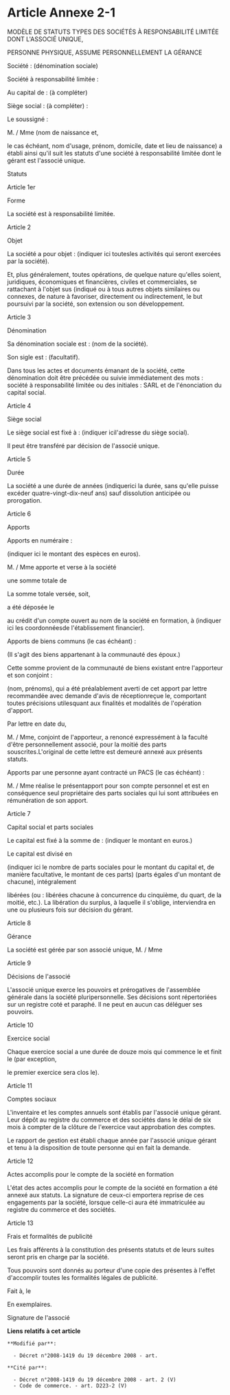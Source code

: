 # Article Annexe 2-1

MODÈLE DE STATUTS TYPES DES SOCIÉTÉS À RESPONSABILITÉ LIMITÉE DONT L'ASSOCIÉ UNIQUE,

PERSONNE PHYSIQUE, ASSUME PERSONNELLEMENT LA GÉRANCE 

Société : (dénomination sociale) 

Société à responsabilité limitée : 

Au capital de : (à compléter) 

Siège social : (à compléter) : 

Le soussigné : 

M. / Mme (nom de naissance et, 

le cas échéant, nom d'usage, prénom, domicile, date et lieu de naissance) a établi ainsi qu'il suit les statuts d'une société
à responsabilité limitée dont le gérant est l'associé unique. 

Statuts 

Article 1er 

Forme 

La société est à responsabilité limitée. 

Article 2 

Objet 

La société a pour objet : (indiquer ici toutesles activités qui seront exercées par la société). 

Et, plus généralement, toutes opérations, de quelque nature qu'elles soient, juridiques, économiques et financières, civiles
et commerciales, se rattachant à l'objet sus (indiqué ou à tous autres objets similaires ou connexes, de nature à favoriser,
directement ou indirectement, le but poursuivi par la société, son extension ou son développement. 

Article 3 

Dénomination 

Sa dénomination sociale est : (nom de la société). 

Son sigle est : (facultatif). 

Dans tous les actes et documents émanant de la société, cette dénomination doit être précédée ou suivie immédiatement des
mots : société à responsabilité limitée ou des initiales : SARL et de l'énonciation du capital social. 

Article 4 

Siège social 

Le siège social est fixé à : (indiquer icil'adresse du siège social). 

Il peut être transféré par décision de l'associé unique. 

Article 5 

Durée 

La société a une durée de années (indiquerici la durée, sans qu'elle puisse excéder quatre-vingt-dix-neuf ans) sauf
dissolution anticipée ou prorogation. 

Article 6 

Apports 

Apports en numéraire : 

(indiquer ici le montant des espèces en euros).

M. / Mme apporte et verse à la société 

une somme totale de 

La somme totale versée, soit, 

a été déposée le 

au crédit d'un compte ouvert au nom de la société en formation, à (indiquer ici les coordonnéesde l'établissement
financier). 

Apports de biens communs (le cas échéant) : 

(Il s'agit des biens appartenant à la communauté des époux.) 

Cette somme provient de la communauté de biens existant entre l'apporteur et son conjoint : 

(nom, prénoms), qui a été préalablement averti de cet apport par lettre recommandée avec demande d'avis de réceptionreçue le,
comportant toutes précisions utilesquant aux finalités et modalités de l'opération d'apport. 

Par lettre en date du, 

M. / Mme, conjoint de l'apporteur, a renoncé expressément à la faculté d'être personnellement associé, pour la moitié des
parts souscrites.L'original de cette lettre est demeuré annexé aux présents statuts. 

Apports par une personne ayant contracté un PACS (le cas échéant) : 

M. / Mme réalise le présentapport pour son compte personnel et est en conséquence seul propriétaire des parts sociales qui
lui sont attribuées en rémunération de son apport. 

Article 7 

Capital social et parts sociales 

Le capital est fixé à la somme de : (indiquer le montant en euros.) 

Le capital est divisé en 

(indiquer ici le nombre de parts sociales pour le montant du capital et, de manière facultative, le montant de ces parts)
(parts égales d'un montant de chacune), intégralement 

libérées (ou : libérées chacune à concurrence du cinquième, du quart, de la moitié, etc.). La libération du surplus, à
laquelle il s'oblige, interviendra en une ou plusieurs fois sur décision du gérant. 

Article 8 

Gérance 

La société est gérée par son associé unique, M. / Mme 

Article 9 

Décisions de l'associé 

L'associé unique exerce les pouvoirs et prérogatives de l'assemblée générale dans la société pluripersonnelle. Ses décisions
sont répertoriées sur un registre coté et paraphé. Il ne peut en aucun cas déléguer ses pouvoirs. 

Article 10 

Exercice social 

Chaque exercice social a une durée de douze mois qui commence le et finit le (par exception, 

le premier exercice sera clos le). 

Article 11 

Comptes sociaux 

L'inventaire et les comptes annuels sont établis par l'associé unique gérant. Leur dépôt au registre du commerce et des
sociétés dans le délai de six mois à compter de la clôture de l'exercice vaut approbation des comptes. 

Le rapport de gestion est établi chaque année par l'associé unique gérant et tenu à la disposition de toute personne qui en
fait la demande. 

Article 12 

Actes accomplis pour le compte de la société en formation 

L'état des actes accomplis pour le compte de la société en formation a été annexé aux statuts. La signature de ceux-ci
emportera reprise de ces engagements par la société, lorsque celle-ci aura été immatriculée au registre du commerce et des
sociétés. 

Article 13 

Frais et formalités de publicité 

Les frais afférents à la constitution des présents statuts et de leurs suites seront pris en charge par la société. 

Tous pouvoirs sont donnés au porteur d'une copie des présentes à l'effet d'accomplir toutes les formalités légales de
publicité. 

Fait à, le 

En exemplaires. 

Signature de l'associé

**Liens relatifs à cet article**

	**Modifié par**:

	  - Décret n°2008-1419 du 19 décembre 2008 - art.

	**Cité par**:

	  - Décret n°2008-1419 du 19 décembre 2008 - art. 2 (V)
	  - Code de commerce. - art. D223-2 (V)
